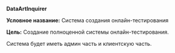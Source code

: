 **DataArtInquirer**

**Условное название:** Система создания онлайн-тестирования

**Цель:** Создание полноценной системы онлайн-тестирования.

Система будет иметь админ часть и клиентскую часть.